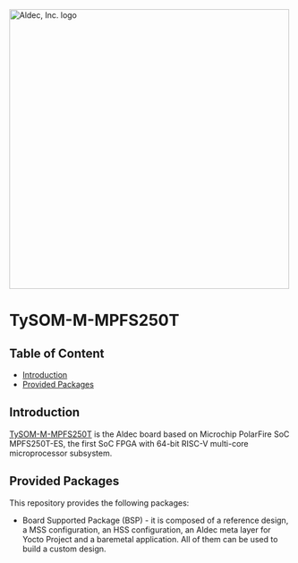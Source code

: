 <a href="https://www.aldec.com/en">
  <img src="https://www.aldec.com/files/file/Aldec_Crescent_rgb_sm.png" width="500" alt="Aldec, Inc. logo" />
</a>

# TySOM-M-MPFS250T

## Table of Content
- [Introduction](#introduction)
- [Provided Packages](#provided-packages)

## Introduction <a name="introduction"/>
[TySOM-M-MPFS250T](https://www.aldec.com/en/products/emulation/tysom_boards/polarfire_microchip/tysom_m) is the Aldec board based on Microchip PolarFire SoC MPFS250T-ES, the first SoC FPGA with 64-bit RISC-V multi-core microprocessor subsystem.


## Provided Packages <a name="provided-packages"/>
This repository provides the following packages:

- Board Supported Package (BSP) - it is composed of a reference design, a MSS configuration, an HSS configuration, an Aldec meta layer for Yocto Project and a baremetal application. All of them can be used to build a custom design.

